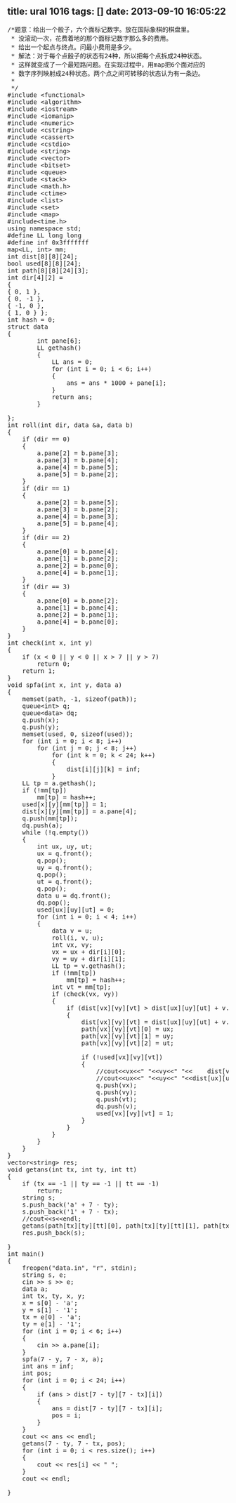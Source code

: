 title: ural 1016
tags: []
date: 2013-09-10 16:05:22
---

<pre config="brush:cpp;toolbar:false;">/*题意：给出一个骰子，六个面标记数字。放在国际象棋的棋盘里。
 * 没滚动一次，花费着地的那个面标记数字那么多的费用。
 * 给出一个起点与终点。问最小费用是多少。
 * 解法：对于每个点骰子的状态有24种，所以把每个点拆成24种状态。
 * 这样就变成了一个最短路问题。在实现过程中，用map把6个面对应的
 * 数字序列映射成24种状态。两个点之间可转移的状态认为有一条边。
 * 
 */
#include &lt;functional&gt;
#include &lt;algorithm&gt;
#include &lt;iostream&gt;
#include &lt;iomanip&gt;
#include &lt;numeric&gt;
#include &lt;cstring&gt;
#include &lt;cassert&gt;
#include &lt;cstdio&gt;
#include &lt;string&gt;
#include &lt;vector&gt;
#include &lt;bitset&gt;
#include &lt;queue&gt;
#include &lt;stack&gt;
#include &lt;math.h&gt;
#include &lt;ctime&gt;
#include &lt;list&gt;
#include &lt;set&gt;
#include &lt;map&gt;
#include&lt;time.h&gt;
using namespace std;
#define LL long long
#define inf 0x3fffffff
map&lt;LL, int&gt; mm;
int dist[8][8][24];
bool used[8][8][24];
int path[8][8][24][3];
int dir[4][2] =
{
{ 0, 1 },
{ 0, -1 },
{ -1, 0 },
{ 1, 0 } };
int hash = 0;
struct data
{
        int pane[6];
        LL gethash()
        {
            LL ans = 0;
            for (int i = 0; i &lt; 6; i++)
            {
                ans = ans * 1000 + pane[i];
            }
            return ans;
        }

};
int roll(int dir, data &amp;a, data b)
{
    if (dir == 0)
    {
        a.pane[2] = b.pane[3];
        a.pane[3] = b.pane[4];
        a.pane[4] = b.pane[5];
        a.pane[5] = b.pane[2];
    }
    if (dir == 1)
    {
        a.pane[2] = b.pane[5];
        a.pane[3] = b.pane[2];
        a.pane[4] = b.pane[3];
        a.pane[5] = b.pane[4];
    }
    if (dir == 2)
    {
        a.pane[0] = b.pane[4];
        a.pane[1] = b.pane[2];
        a.pane[2] = b.pane[0];
        a.pane[4] = b.pane[1];
    }
    if (dir == 3)
    {
        a.pane[0] = b.pane[2];
        a.pane[1] = b.pane[4];
        a.pane[2] = b.pane[1];
        a.pane[4] = b.pane[0];
    }
}
int check(int x, int y)
{
    if (x &lt; 0 || y &lt; 0 || x &gt; 7 || y &gt; 7)
        return 0;
    return 1;
}
void spfa(int x, int y, data a)
{
    memset(path, -1, sizeof(path));
    queue&lt;int&gt; q;
    queue&lt;data&gt; dq;
    q.push(x);
    q.push(y);
    memset(used, 0, sizeof(used));
    for (int i = 0; i &lt; 8; i++)
        for (int j = 0; j &lt; 8; j++)
            for (int k = 0; k &lt; 24; k++)
            {
                dist[i][j][k] = inf;
            }
    LL tp = a.gethash();
    if (!mm[tp])
        mm[tp] = hash++;
    used[x][y][mm[tp]] = 1;
    dist[x][y][mm[tp]] = a.pane[4];
    q.push(mm[tp]);
    dq.push(a);
    while (!q.empty())
    {
        int ux, uy, ut;
        ux = q.front();
        q.pop();
        uy = q.front();
        q.pop();
        ut = q.front();
        q.pop();
        data u = dq.front();
        dq.pop();
        used[ux][uy][ut] = 0;
        for (int i = 0; i &lt; 4; i++)
        {
            data v = u;
            roll(i, v, u);
            int vx, vy;
            vx = ux + dir[i][0];
            vy = uy + dir[i][1];
            LL tp = v.gethash();
            if (!mm[tp])
                mm[tp] = hash++;
            int vt = mm[tp];
            if (check(vx, vy))
            {
                if (dist[vx][vy][vt] &gt; dist[ux][uy][ut] + v.pane[4])
                {
                    dist[vx][vy][vt] = dist[ux][uy][ut] + v.pane[4];
                    path[vx][vy][vt][0] = ux;
                    path[vx][vy][vt][1] = uy;
                    path[vx][vy][vt][2] = ut;

                    if (!used[vx][vy][vt])
                    {
                        //cout&lt;&lt;vx&lt;&lt;" "&lt;&lt;vy&lt;&lt;" "&lt;&lt;    dist[vx][vy][vt]&lt;&lt;endl;
                        //cout&lt;&lt;ux&lt;&lt;" "&lt;&lt;uy&lt;&lt;" "&lt;&lt;dist[ux][uy][ut]&lt;&lt;endl;;
                        q.push(vx);
                        q.push(vy);
                        q.push(vt);
                        dq.push(v);
                        used[vx][vy][vt] = 1;
                    }
                }
            }
        }
    }
}
vector&lt;string&gt; res;
void getans(int tx, int ty, int tt)
{
    if (tx == -1 || ty == -1 || tt == -1)
        return;
    string s;
    s.push_back('a' + 7 - ty);
    s.push_back('1' + 7 - tx);
    //cout&lt;&lt;s&lt;&lt;endl;
    getans(path[tx][ty][tt][0], path[tx][ty][tt][1], path[tx][ty][tt][2]);
    res.push_back(s);

}
int main()
{
    freopen("data.in", "r", stdin);
    string s, e;
    cin &gt;&gt; s &gt;&gt; e;
    data a;
    int tx, ty, x, y;
    x = s[0] - 'a';
    y = s[1] - '1';
    tx = e[0] - 'a';
    ty = e[1] - '1';
    for (int i = 0; i &lt; 6; i++)
    {
        cin &gt;&gt; a.pane[i];
    }
    spfa(7 - y, 7 - x, a);
    int ans = inf;
    int pos;
    for (int i = 0; i &lt; 24; i++)
    {
        if (ans &gt; dist[7 - ty][7 - tx][i])
        {
            ans = dist[7 - ty][7 - tx][i];
            pos = i;
        }
    }
    cout &lt;&lt; ans &lt;&lt; endl;
    getans(7 - ty, 7 - tx, pos);
    for (int i = 0; i &lt; res.size(); i++)
    {
        cout &lt;&lt; res[i] &lt;&lt; " ";
    }
    cout &lt;&lt; endl;

}</pre>
